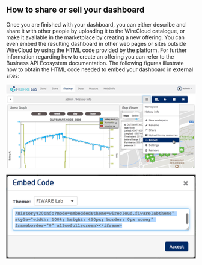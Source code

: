 <hr class="processing" style="display:none"/>
<h2>How to share or sell your dashboard</h2>

Once you are finished with your dashboard, you can either describe and share it
with other people by uploading it to the WireCloud catalogue, or make it
available in the marketplace by creating a new offering. You can even embed the
resulting dashboard in other web pages or sites outside WireCloud by using the
HTML code provided by the platform. For further information regarding how to
create an offering you can refer to the Business API Ecosystem documentation.
The following figures illustrate how to obtain the HTML code needed to embed
your dashboard in external sites:

![](images/wiring/embed_workspace_entry.png)

![](images/wiring/embed_workspace_dialog.png)
